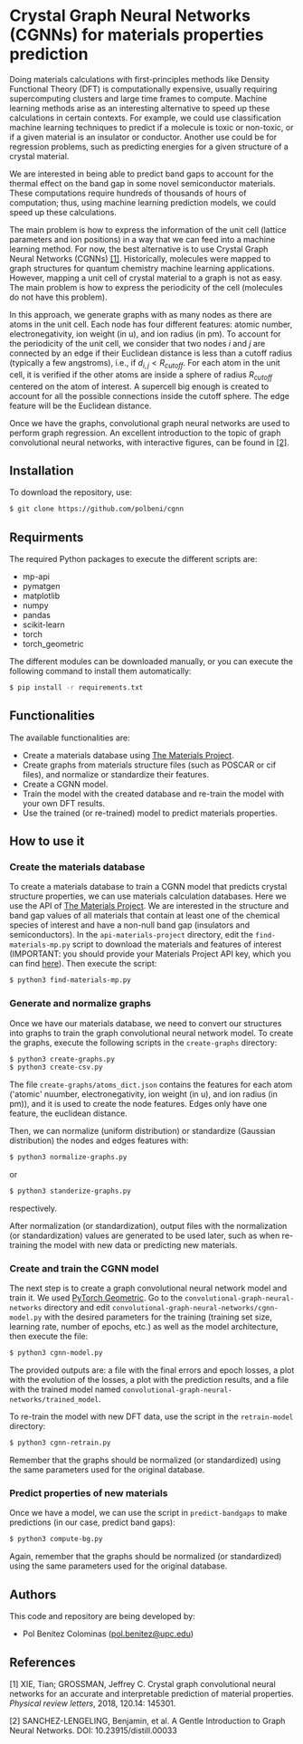 # Crystal Graph Neural Networks (CGNNs) for materials properties prediction
Doing materials calculations with first-principles methods like Density Functional Theory (DFT) is computationally expensive, usually requiring supercomputing clusters and large time frames to compute. Machine learning methods arise as an interesting alternative to speed up these calculations in certain contexts. For example, we could use classification machine learning techniques to predict if a molecule is toxic or non-toxic, or if a given material is an insulator or conductor. Another use could be for regression problems, such as predicting energies for a given structure of a crystal material.

We are interested in being able to predict band gaps to account for the thermal effect on the band gap in some novel semiconductor materials. These computations require hundreds of thousands of hours of computation; thus, using machine learning prediction models, we could speed up these calculations.

The main problem is how to express the information of the unit cell (lattice parameters and ion positions) in a way that we can feed into a machine learning method. For now, the best alternative is to use Crystal Graph Neural Networks (CGNNs) [[1]](#1). Historically, molecules were mapped to graph structures for quantum chemistry machine learning applications. However, mapping a unit cell of crystal material to a graph is not as easy. The main problem is how to express the periodicity of the cell (molecules do not have this problem).

In this approach, we generate graphs with as many nodes as there are atoms in the unit cell. Each node has four different features: atomic number, electronegativity, ion weight (in u), and ion radius (in pm). To account for the periodicity of the unit cell, we consider that two nodes $i$ and $j$ are connected by an edge if their Euclidean distance is less than a cutoff radius (typically a few angstroms), i.e., if $d_{i,j} < R_{cutoff}$. For each atom in the unit cell, it is verified if the other atoms are inside a sphere of radius $R_{cutoff}$ centered on the atom of interest. A supercell big enough is created to account for all the possible connections inside the cutoff sphere. The edge feature will be the Euclidean distance.

Once we have the graphs, convolutional graph neural networks are used to perform graph regression. An excellent introduction to the topic of graph convolutional neural networks, with interactive figures, can be found in [[2]](#2).


## Installation

To download the repository, use:

```bash
$ git clone https://github.com/polbeni/cgnn
```

## Requirments

The required Python packages to execute the different scripts are:
- mp-api
- pymatgen
- matplotlib
- numpy
- pandas
- scikit-learn
- torch
- torch_geometric

The different modules can be downloaded manually, or you can execute the following command to install them automatically:
```bash
$ pip install -r requirements.txt
```


## Functionalities

The available functionalities are:
- Create a materials database using [The Materials Project](https://next-gen.materialsproject.org/).
- Create graphs from materials structure files (such as POSCAR or cif files), and normalize or standardize their features.
- Create a CGNN model.
- Train the model with the created database and re-train the model with your own DFT results.
- Use the trained (or re-trained) model to predict materials properties.

## How to use it

### Create the materials database
To create a materials database to train a CGNN model that predicts crystal structure properties, we can use materials calculation databases. Here we use the API of [The Materials Project](https://next-gen.materialsproject.org/). We are interested in the structure and band gap values of all materials that contain at least one of the chemical species of interest and have a non-null band gap (insulators and semiconductors). In the `api-materials-project` directory, edit the `find-materials-mp.py` script to download the materials and features of interest (IMPORTANT: you should provide your Materials Project API key, which you can find [here](https://next-gen.materialsproject.org/api#api-key)). Then execute the script:
```bash
$ python3 find-materials-mp.py
```

### Generate and normalize graphs
Once we have our materials database, we need to convert our structures into graphs to train the graph convolutional neural network model. To create the graphs, execute the following scripts in the `create-graphs` directory:
```bash
$ python3 create-graphs.py
$ python3 create-csv.py
```
The file `create-graphs/atoms_dict.json` contains the features for each atom ('atomic' nuumber, electronegativity, ion weight (in u), and ion radius (in pm)), and it is used to create the node features. Edges only have one feature, the euclidean distance.

Then, we can normalize (uniform distribution) or standardize (Gaussian distribution) the nodes and edges features with:
```bash
$ python3 normalize-graphs.py
```
or
```bash
$ python3 standerize-graphs.py
```
respectively.

After normalization (or standardization), output files with the normalization (or standardization) values are generated to be used later, such as when re-training the model with new data or predicting new materials.

### Create and train the CGNN model
The next step is to create a graph convolutional neural network model and train it. We used [PyTorch Geometric](https://pytorch-geometric.readthedocs.io/en/latest/). Go to the `convolutional-graph-neural-networks` directory and edit `convolutional-graph-neural-networks/cgnn-model.py` with the desired parameters for the training (training set size, learning rate, number of epochs, etc.) as well as the model architecture, then execute the file:
```bash
$ python3 cgnn-model.py
```
The provided outputs are: a file with the final errors and epoch losses, a plot with the evolution of the losses, a plot with the prediction results, and a file with the trained model named `convolutional-graph-neural-networks/trained_model`.

To re-train the model with new DFT data, use the script in the `retrain-model` directory:
```bash
$ python3 cgnn-retrain.py
```
Remember that the graphs should be normalized (or standardized) using the same parameters used for the original database.

### Predict properties of new materials
Once we have a model, we can use the script in `predict-bandgaps` to make predictions (in our case, predict band gaps):
```bash
$ python3 compute-bg.py
```
Again, remember that the graphs should be normalized (or standardized) using the same parameters used for the original database.

## Authors

This code and repository are being developed by:
- Pol Benítez Colominas (pol.benitez@upc.edu)

## References

<a id="1">[1]</a> 
XIE, Tian; GROSSMAN, Jeffrey C. Crystal graph convolutional neural networks for an accurate and interpretable prediction of material properties. <em>Physical review letters</em>, 2018, 120.14: 145301.

<a id="2">[2]</a> 
SANCHEZ-LENGELING, Benjamin, et al. A Gentle Introduction to Graph Neural Networks. DOI: 10.23915/distill.00033
